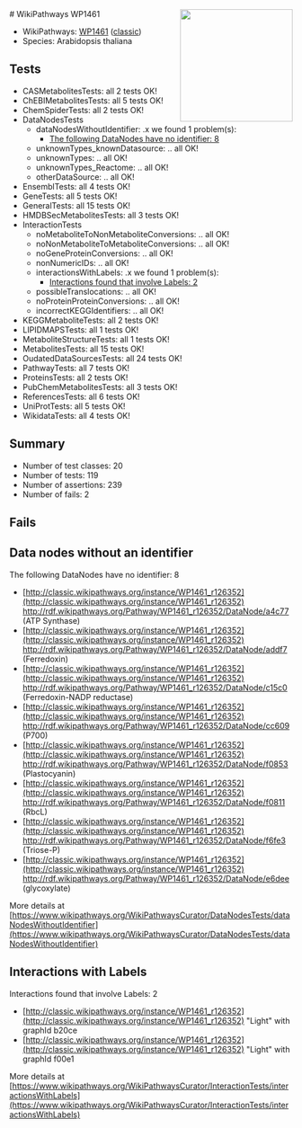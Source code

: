 <img style="float: right; width: 200px" src="https://upload.wikimedia.org/wikipedia/commons/thumb/8/83/Wplogo_with_text_500.png/640px-Wplogo_with_text_500.png" />
# WikiPathways WP1461

* WikiPathways: [WP1461](https://wikipathways.org/pathways/WP1461) ([classic](https://classic.wikipathways.org/instance/WP1461))
* Species: Arabidopsis thaliana
## Tests
* CASMetabolitesTests: all 2 tests OK!
* ChEBIMetabolitesTests: all 5 tests OK!
* ChemSpiderTests: all 2 tests OK!
* DataNodesTests
    * dataNodesWithoutIdentifier: .x we found 1 problem(s):
        * [The following DataNodes have no identifier: 8](#d2d32fa7)
    * unknownTypes_knownDatasource: .. all OK!
    * unknownTypes: .. all OK!
    * unknownTypes_Reactome: .. all OK!
    * otherDataSource: .. all OK!
* EnsemblTests: all 4 tests OK!
* GeneTests: all 5 tests OK!
* GeneralTests: all 15 tests OK!
* HMDBSecMetabolitesTests: all 3 tests OK!
* InteractionTests
    * noMetaboliteToNonMetaboliteConversions: .. all OK!
    * noNonMetaboliteToMetaboliteConversions: .. all OK!
    * noGeneProteinConversions: .. all OK!
    * nonNumericIDs: .. all OK!
    * interactionsWithLabels: .x we found 1 problem(s):
        * [Interactions found that involve Labels: 2](#630d2679)
    * possibleTranslocations: .. all OK!
    * noProteinProteinConversions: .. all OK!
    * incorrectKEGGIdentifiers: .. all OK!
* KEGGMetaboliteTests: all 2 tests OK!
* LIPIDMAPSTests: all 1 tests OK!
* MetaboliteStructureTests: all 1 tests OK!
* MetabolitesTests: all 15 tests OK!
* OudatedDataSourcesTests: all 24 tests OK!
* PathwayTests: all 7 tests OK!
* ProteinsTests: all 2 tests OK!
* PubChemMetabolitesTests: all 3 tests OK!
* ReferencesTests: all 6 tests OK!
* UniProtTests: all 5 tests OK!
* WikidataTests: all 4 tests OK!


## Summary

* Number of test classes: 20
* Number of tests: 119
* Number of assertions: 239
* Number of fails: 2

## Fails

<a name="d2d32fa7" />

## Data nodes without an identifier

The following DataNodes have no identifier: 8

* [http://classic.wikipathways.org/instance/WP1461_r126352](http://classic.wikipathways.org/instance/WP1461_r126352) http://rdf.wikipathways.org/Pathway/WP1461_r126352/DataNode/a4c77 (ATP Synthase)
* [http://classic.wikipathways.org/instance/WP1461_r126352](http://classic.wikipathways.org/instance/WP1461_r126352) http://rdf.wikipathways.org/Pathway/WP1461_r126352/DataNode/addf7 (Ferredoxin)
* [http://classic.wikipathways.org/instance/WP1461_r126352](http://classic.wikipathways.org/instance/WP1461_r126352) http://rdf.wikipathways.org/Pathway/WP1461_r126352/DataNode/c15c0 (Ferredoxin-NADP reductase)
* [http://classic.wikipathways.org/instance/WP1461_r126352](http://classic.wikipathways.org/instance/WP1461_r126352) http://rdf.wikipathways.org/Pathway/WP1461_r126352/DataNode/cc609 (P700)
* [http://classic.wikipathways.org/instance/WP1461_r126352](http://classic.wikipathways.org/instance/WP1461_r126352) http://rdf.wikipathways.org/Pathway/WP1461_r126352/DataNode/f0853 (Plastocyanin)
* [http://classic.wikipathways.org/instance/WP1461_r126352](http://classic.wikipathways.org/instance/WP1461_r126352) http://rdf.wikipathways.org/Pathway/WP1461_r126352/DataNode/f0811 (RbcL)
* [http://classic.wikipathways.org/instance/WP1461_r126352](http://classic.wikipathways.org/instance/WP1461_r126352) http://rdf.wikipathways.org/Pathway/WP1461_r126352/DataNode/f6fe3 (Triose-P)
* [http://classic.wikipathways.org/instance/WP1461_r126352](http://classic.wikipathways.org/instance/WP1461_r126352) http://rdf.wikipathways.org/Pathway/WP1461_r126352/DataNode/e6dee (glycoxylate)


More details at [https://www.wikipathways.org/WikiPathwaysCurator/DataNodesTests/dataNodesWithoutIdentifier](https://www.wikipathways.org/WikiPathwaysCurator/DataNodesTests/dataNodesWithoutIdentifier)

<a name="630d2679" />

## Interactions with Labels

Interactions found that involve Labels: 2

* [http://classic.wikipathways.org/instance/WP1461_r126352](http://classic.wikipathways.org/instance/WP1461_r126352) "Light" with graphId b20ce
* [http://classic.wikipathways.org/instance/WP1461_r126352](http://classic.wikipathways.org/instance/WP1461_r126352) "Light" with graphId f00e1


More details at [https://www.wikipathways.org/WikiPathwaysCurator/InteractionTests/interactionsWithLabels](https://www.wikipathways.org/WikiPathwaysCurator/InteractionTests/interactionsWithLabels)

